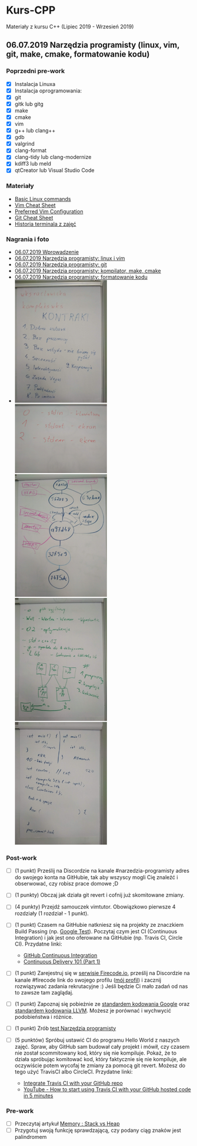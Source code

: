 # Kurs-CPP

Materiały z kursu C++ (Lipiec 2019 - Wrzesień 2019)

## 06.07.2019 Narzędzia programisty (linux, vim, git, make, cmake, formatowanie kodu)

### Poprzedni pre-work

- [X] Instalacja Linuxa
- [X] Instalacja oprogramowania:
- [X] git
- [X] gitk lub gitg
- [X] make
- [X] cmake
- [X] vim
- [X] g++ lub clang++
- [X] gdb
- [X] valgrind
- [X] clang-format
- [X] clang-tidy lub clang-modernize
- [X] kdiff3 lub meld
- [X] qtCreator lub Visual Studio Code

### Materiały

- [Basic Linux commands](davechild_linux-command-line.pdf)
- [Vim Cheat Sheet](vim-cheat-sheet.gif)
- [Preferred Vim Configuration](https://github.com/amix/vimrc)
- [Git Cheat Sheet](github-git-cheat-sheet.pdf)
- [Historia terminala z zajęć](06.07.2019_history.txt)

### Nagrania i foto

- [06.07.2019 Wprowadzenie](https://www.youtube.com/watch?v=_3Kb8uEvn6s&list=PLQqoaQUqs4DCbDNiqBU3E9bFvX6YSUZc1&index=2&t=0s)
- [06.07.2019 Narzędzia programisty: linux i vim](https://www.youtube.com/watch?v=rltQ2aZQdqE&list=PLQqoaQUqs4DCbDNiqBU3E9bFvX6YSUZc1&index=3&t=0s)
- [06.07.2019 Narzędzia programisty: git](https://www.youtube.com/watch?v=_ElZZKoTnJY&list=PLQqoaQUqs4DCbDNiqBU3E9bFvX6YSUZc1&index=4&t=0s)
- [06.07.2019 Narzędzia programisty: kompilator, make, cmake](https://www.youtube.com/watch?v=j-P2MjCM40o&list=PLQqoaQUqs4DCbDNiqBU3E9bFvX6YSUZc1&index=5&t=0s)
- [06.07.2019 Narzędzia programisty: formatowanie kodu](https://www.youtube.com/watch?v=Y4OsUF9pfXk&list=PLQqoaQUqs4DCbDNiqBU3E9bFvX6YSUZc1&index=6&t=0s)
- <img src="foto/01_contract.jpg" width="250px" /> <img src="foto/02_descriptors.jpg" width="250px" />
  <img src="foto/03_commit_tree.jpg" width="250px" /> <img src="foto/04_compilation_options.jpg" width="250px" />
  <img src="foto/05_formatting.jpg" width="250px" />

### Post-work

- [ ] (1 punkt) Prześlij na Discordzie na kanale #narzedzia-programisty adres do swojego konta na GitHubie, tak aby wszyscy mogli Cię znaleźć i obserwować, czy robisz prace domowe ;D
- [ ] (1 punkty) Obczaj jak działa git revert i cofnij już skomitowane zmiany.
- [ ] (4 punkty) Przejdź samouczek vimtutor. Obowiązkowo pierwsze 4 rozdziały (1 rozdział - 1 punkt).
- [ ] (1 punkt) Czasem na GitHubie natkniesz się na projekty ze znaczkiem Build Passing (np. [Google Test](https://github.com/google/googletest)). Poczytaj czym jest CI (Continuous Integration) i jak jest ono oferowane na GitHubie (np. Travis CI, Circle CI). Przydatne linki:

  - [GitHub Continuous Integration](https://github.com/marketplace/category/continuous-integration)
  - [Continuous Delivery 101 (Part 1)](https://www.youtube.com/watch?v=HnWuIjUw_Q8)

- [ ] (1 punkt) Zarejestruj się w [serwisie Firecode.io](https://www.firecode.io), prześlij na Discordzie na kanale #firecode link do swojego profilu ([mój profil](https://www.firecode.io/pages/profile/21140)) i zacznij rozwiązywać zadania rekrutacyjne :) Jeśli będzie Ci mało zadań od nas to zawsze tam zaglądaj. 
- [ ] (1 punkt) Zapoznaj się pobieżnie ze [standardem kodowania Google](https://google.github.io/styleguide/cppguide.html) oraz [standardem kodowania LLVM](https://llvm.org/docs/CodingStandards.html). Możesz je porównać i wychwycić podobieństwa i różnice.
- [ ] (1 punkt) Zrób [test Narzędzia programisty](https://goo.gl/forms/EQurphnqBaOG20U32)
- [ ] (5 punktów) Spróbuj ustawić CI do programu Hello World z naszych zajęć. Spraw, aby GitHub sam budował cały projekt i mówił, czy czasem nie został scommitowany kod, który się nie kompiluje. Pokaż, że to działa spróbując komitować kod, który faktycznie się nie kompiluje, ale oczywiście potem wycofaj te zmiany za pomocą git revert. Możesz do tego użyć TravisCI albo CircleCI. Przydatne linki:

  - [Integrate Travis CI with your GitHub repo](https://github.com/mbonaci/mbo-storm/wiki/Integrate-Travis-CI-with-your-GitHub-repo)
  - [YouTube - How to start using Travis CI with your GitHub hosted code in 5 minutes](https://www.youtube.com/watch?v=FEXY1ZP-sBs)

### Pre-work

- [ ] Przeczytaj artykuł [Memory : Stack vs Heap](https://www.gribblelab.org/CBootCamp/7_Memory_Stack_vs_Heap.html)
- [ ] Przygotuj swoją funkcję sprawdzającą, czy podany ciąg znaków jest palindromem
